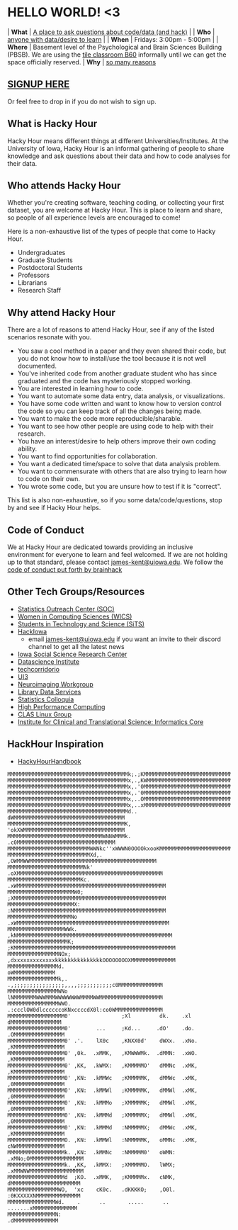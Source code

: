# HELLO WORLD! <3

| **What**  | [A place to ask questions about code/data (and hack)](#what-is-hacky-hour) |
| **Who**   | [anyone with data/desire to learn](#who-attends-hacky-hour) |
| **When**  | Fridays: 3:00pm - 5:00pm |
| **Where** | Basement level of the Psychological and Brain Sciences Building (PBSB). We are using the [tile classroom B60](https://classrooms.uiowa.edu/pbsb-b60) informally until we can get the space officially reserved.
| **Why**   | [so many reasons](#why-attend-hacky-hour)

## <a href="https://uiowa.qualtrics.com/jfe/form/SV_3R8u8CyDy5nj9PL?Q_CHL=social&Q_SocialSource=website" target="_blank">SIGNUP HERE</a>

Or feel free to drop in if you do not wish to sign up.

## What is Hacky Hour

Hacky Hour means different things at different Universities/Institutes.
At the University of Iowa, Hacky Hour is an informal gathering of people
to share knowledge and ask questions about their data and how to code
analyses for their data.

## Who attends Hacky Hour

Whether you're creating software, teaching coding, or collecting your first
dataset, you are welcome at Hacky Hour.
This is place to learn and share, so people of all experience levels are encouraged
to come!

Here is a non-exhaustive list of the types of people that come to Hacky Hour.

- Undergraduates
- Graduate Students
- Postdoctoral Students
- Professors
- Librarians
- Research Staff

## Why attend Hacky Hour

There are a lot of reasons to attend Hacky Hour, see if any of the listed scenarios
resonate with you.

- You saw a cool method in a paper and they even shared their code, but you
do not know how to install/use the tool because it is not well documented.
- You've inherited code from another graduate student who has since graduated
and the code has mysteriously stopped working.
- You are interested in learning how to code.
- You want to automate some data entry, data analysis, or visualizations.
- You have some code written and want to know how to version control the code so
  you can keep track of all the changes being made.
- You want to make the code more reproducible/sharable.
- You want to see how other people are using code to help with their research.
- You have an interest/desire to help others improve their own coding ability.
- You want to find opportunities for collaboration.
- You want a dedicated time/space to solve
  that data analysis problem.
- You want to commensurate with others that are also trying to learn how to code on their   own.
- You wrote some code, but you are unsure how to test if it is "correct".

This list is also non-exhaustive, so if you some data/code/questions,
stop by and see if Hacky Hour helps.

## Code of Conduct

We at Hacky Hour are dedicated towards providing an inclusive environment for everyone
to learn and feel welcomed.
If we are not holding up to that standard, please contact james-kent@uiowa.edu.
We follow the [code of conduct put forth by brainhack](https://www.brainhack.org/code-of-conduct.html)

## Other Tech Groups/Resources

- [Statistics Outreach Center (SOC)](https://education.uiowa.edu/services/statistics-outreach-center-soc)
- [Women in Computing Sciences (WICS)](https://wics.org.uiowa.edu/)
- [Students in Technology and Science (SiTS)](https://sits.org.uiowa.edu/)
- [HackIowa](https://www.engineering.uiowa.edu/current-students/student-organizations/hackiowa)
  - email james-kent@uiowa.edu if you want an invite to their discord channel to get all the latest news
- [Iowa Social Science Research Center](http://ppc.uiowa.edu/isrc/workshops)
- [Datascience Institute](https://uiowa.edu/datascience/)
- [techcorridorio](https://www.meetup.com/techcorridorio/events/)
- [UI3](https://informatics.uiowa.edu/events)
- [Neuroimaging Workgroup](https://github.com/NeuroimagingUIowa/monthlyMeetingMinutes)
- [Library Data Services](http://guides.lib.uiowa.edu/data)
- [Statistics Colloquia](https://stat.uiowa.edu/colloquia)
- [High Performance Computing](https://hpc.uiowa.edu/)
- [CLAS Linux Group](https://clas.uiowa.edu/linux/)
- [Institute for Clinical and Translational Science: Informatics Core](https://icts.uiowa.edu/tissueprocurement/investigators/biomedical-informatics-core)

## HackHour Inspiration

- [HackyHourHandbook](https://github.com/amandamiotto/HackyHourHandbook)

```
MMMMMMMMMMMMMMMMMMMMMMMMMMMMMMMMMMMMMMk;.;KMMMMMMMMMMMMMMMMMMMMMMMMMMMMMMMMMMMM
MMMMMMMMMMMMMMMMMMMMMMMMMMMMMMMMMMMMMMx,.,KWMMMMMMMMMMMMMMMMMMMMMMMMMMMMMMMMMMM
MMMMMMMMMMMMMMMMMMMMMMMMMMMMMMMMMMMMMMx,.'0MMMMMMMMMMMMMMMMMMMMMMMMMMMMMMMMMMMM
MMMMMMMMMMMMMMMMMMMMMMMMMMMMMMMMMMMMMMx,.'0MMMMMMMMMMMMMMMMMMMMMMMMMMMMMMMMMMMM
MMMMMMMMMMMMMMMMMMMMMMMMMMMMMMMMMMMMMMx,..OMMMMMMMMMMMMMMMMMMMMMMMMMMMMMMMMMMMM
MMMMMMMMMMMMMMMMMMMMMMMMMMMMMMMMMMMMMMx,..xMMMMMMMMMMMMMMMMMMMMMMMMMMMMMMMMMMMM
MMMMMMMMMMMMMMMMMMMMMMMMMMMMMMMMMMMMMMd.. dWMMMMMMMMMMMMMMMMMMMMMMMMMMMMMMMMMMM
MMMMMMMMMMMMMMMMMMMMMMMMMMMMMMMMMMMMMK,   'okXWMMMMMMMMMMMMMMMMMMMMMMMMMMMMMMMM
MMMMMMMMMMMMMMMMMMMMMMMMMMMMMMWNNWMMMk.      .c0MMMMMMMMMMMMMMMMMMMMMMMMMMMMMMM
MMMMMMMMMMMMMMMMMMMMMMMMMMWWNkc''xWWWN0OOOOkxooKMMMMMMMMMMMMMMMMMMMMMMMMMMMMMMM
MMMMMMMMMMMMMMMMMMMMMMMMMMXd,.  ,OWMMWWMMMMMMMMMMMMMMMMMMMMMMMMMMMMMMMMMMMMMMMM
MMMMMMMMMMMMMMMMMMMMMMMMNk'   .oXMMMMMMMMMMMMMMMMMMMMMMMMMMMMMMMMMMMMMMMMMMMMMM
MMMMMMMMMMMMMMMMMMMMMMMKc.   .xWMMMMMMMMMMMMMMMMMMMMMMMMMMMMMMMMMMMMMMMMMMMMMMM
MMMMMMMMMMMMMMMMMMMMMW0;     ;XMMMMMMMMMMMMMMMMMMMMMMMMMMMMMMMMMMMMMMMMMMMMMMMM
MMMMMMMMMMMMMMMMMMMMMX:      :NMMMMMMMMMMMMMMMMMMMMMMMMMMMMMMMMMMMMMMMMMMMMMMMM
MMMMMMMMMMMMMMMMMMMMNo      .xWMMMMMMMMMMMMMMMMMMMMMMMMMMMMMMMMMMMMMMMMMMMMMMMM
MMMMMMMMMMMMMMMMMMWWk.     ,kNMMMMMMMMMMMMMMMMMMMMMMMMMMMMMMMMMMMMMMMMMMMMMMMMM
MMMMMMMMMMMMMMMMMMMK;     ;KMMMMMMMMMMMMMMMMMMMMMMMMMMMMMMMMMMMMMMMMMMMMMMMMMMM
MMMMMMMMMMMMMMMMNOx;      ,dxxxxxxxxxxxxxkkkkkkkkkkkkkkkOOOOOOOOXMMMMMMMMMMMMMM
MMMMMMMMMMMMMMMMd.                                              oWMMMMMMMMMMMMM
MMMMMMMMMMMMMMMMk,.           .,;;;;;;;;;;;;;;;;,,,,;;;;;;;;;;;c0MMMMMMMMMMMMMM
MMMMMMMMMMMMMMMMWNo           lNMMMMMMMWWWMMMWWWWWWWWMMMMWWMMMMMMMMMMMMMMMMMMMM
MMMMMMMMMMMMMMMMWWO.          .:ccclOW0dlccccccoKNxccccdX0l:co0WMMMMMMMMMMMMMMM
MMMMMMMMMMMMMMMMMM0'                ;Xl         dk.    .xl    dMMMMMMMMMMMMMMMM
MMMMMMMMMMMMMMMMMM0'        ...     ;Kd...     .dO'    .do.  .OMMMMMMMMMMMMMMMM
MMMMMMMMMMMMMMMMMM0' .'.    lX0c    ,KNXX0d'    dWXx.  .xNo. ,KMMMMMMMMMMMMMMMM
MMMMMMMMMMMMMMMMMM0' ,0k.  .xMMK,   ,KMWWWMk.  .dMMN:  .xWO. ,KMMMMMMMMMMMMMMMM
MMMMMMMMMMMMMMMMMM0' ,KK,  .kWMX:   ,KMMMMMO'   dMMNc  .xMK, ,KMMMMMMMMMMMMMMMM
MMMMMMMMMMMMMMMMMM0' ,KN:  .kMMWc   ;KMMMMMK,   dMMWc  .xMK, ,0MMMMMMMMMMMMMMMM
MMMMMMMMMMMMMMMMMM0' ,KN:  .kMMWl   ;KMMMMMK,   dMMWl  .xMK, ,0MMMMMMMMMMMMMMMM
MMMMMMMMMMMMMMMMMM0' ,KN:  .kMMMo   ;XMMMMMK;   dMMWl  .xMK, ,0MMMMMMMMMMMMMMMM
MMMMMMMMMMMMMMMMMM0' ,KN:  .kMMMd   ;XMMMMMX;   dMMWl  .xMK, ,0MMMMMMMMMMMMMMMM
MMMMMMMMMMMMMMMMMM0' ,KN:  .kMMMd   :NMMMMMX;   dMMWc  .xMK, ,KMMMMMMMMMMMMMMMM
MMMMMMMMMMMMMMMMMMO. ,KN:  .kMMWl   :NMMMMMK,   oMMNc  .xMK, cNWMMMMMMMMMMMMMMM
MMMMMMMMMMMMMMMMMMk. ,KN:  .kMMNc   :NMMMMM0'   oWMN:  .xMNo;OMMMMMMMMMMMMMMMMM
MMMMMMMMMMMMMMMMMMk. ,KK,  .kMMX:   ;XMMMMMO.   lWMX;  .xMMWNWMMMMMMMMMMMMMMMMM
MMMMMMMMMMMMMMMMMMd  ;KO.  .xMMK,   ;KMMMMMx.   cNMK,   dMMMMMMMMMMMMMMMMMMMMMM
MMMMMMMMMMMMMMMMWO,  'xc    cK0c.   .dKKKKO;    ,O0l.   :0KXXXXXNMMMMMMMMMMMMMM
MMMMMMMMMMMMMMMWd.    .      ..       .....      ..      .......xMMMMMMMMMMMMMM
MMMMMMMMMMMMMMMN:                                              .dMMMMMMMMMMMMMM
```